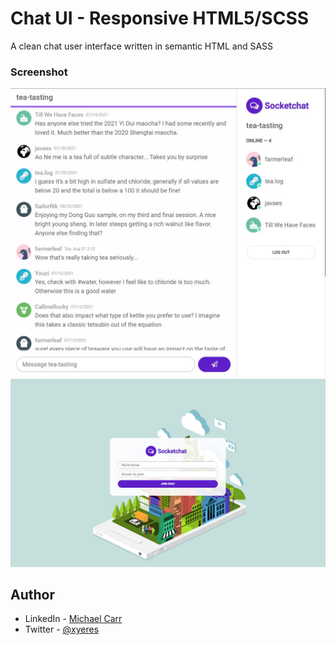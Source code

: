 # Chat UI - Responsive HTML5/SCSS
A clean chat user interface written in semantic HTML and SASS

### Screenshot

![](./screenshot.jpg)
![](./screenshot1.jpg)

## Author

- LinkedIn - [Michael Carr](https://www.linkedin.com/in/mxcarr/)
- Twitter - [@xyeres](https://www.twitter.com/xyeres)
